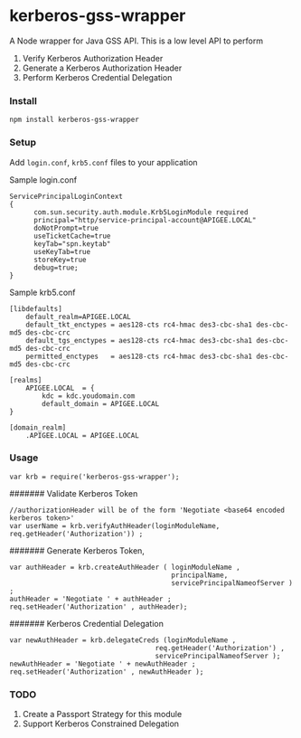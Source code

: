 kerberos-gss-wrapper
====================

A Node wrapper for Java GSS API. This is a low level API to perform 

1. Verify Kerberos Authorization Header
2. Generate a Kerberos Authorization Header
3. Perform Kerberos Credential Delegation


### Install

```
npm install kerberos-gss-wrapper
```

### Setup

Add ```login.conf```, ```krb5.conf``` files to your application

Sample login.conf

```
ServicePrincipalLoginContext
{
      com.sun.security.auth.module.Krb5LoginModule required 
      principal="http/service-principal-account@APIGEE.LOCAL" 
      doNotPrompt=true
      useTicketCache=true   
      keyTab="spn.keytab"
      useKeyTab=true
      storeKey=true
      debug=true;      
}
```

Sample krb5.conf

```
[libdefaults]
	default_realm=APIGEE.LOCAL
	default_tkt_enctypes = aes128-cts rc4-hmac des3-cbc-sha1 des-cbc-md5 des-cbc-crc
	default_tgs_enctypes = aes128-cts rc4-hmac des3-cbc-sha1 des-cbc-md5 des-cbc-crc
	permitted_enctypes   = aes128-cts rc4-hmac des3-cbc-sha1 des-cbc-md5 des-cbc-crc

[realms]
	APIGEE.LOCAL  = {
		kdc = kdc.youdomain.com 
		default_domain = APIGEE.LOCAL
}

[domain_realm]
	.APIGEE.LOCAL = APIGEE.LOCAL 
```

### Usage


```
var krb = require('kerberos-gss-wrapper');
```

####### Validate Kerberos Token
```
//authorizationHeader will be of the form 'Negotiate <base64 encoded kerberos token>'
var userName = krb.verifyAuthHeader(loginModuleName, req.getHeader('Authorization')) ;

```

####### Generate Kerberos Token,
```
var authHeader = krb.createAuthHeader ( loginModuleName , 
										principalName, 
										servicePrincipalNameofServer ) ;
authHeader = 'Negotiate ' + authHeader ;
req.setHeader('Authorization' , authHeader);
```

####### Kerberos Credential Delegation
```
var newAuthHeader = krb.delegateCreds (loginModuleName , 
									req.getHeader('Authorization') , 
									servicePrincipalNameofServer );
newAuthHeader = 'Negotiate ' + newAuthHeader ;
req.setHeader('Authorization' , newAuthHeader );									

```

### TODO

1. Create a Passport Strategy for this module
2. Support Kerberos Constrained Delegation
